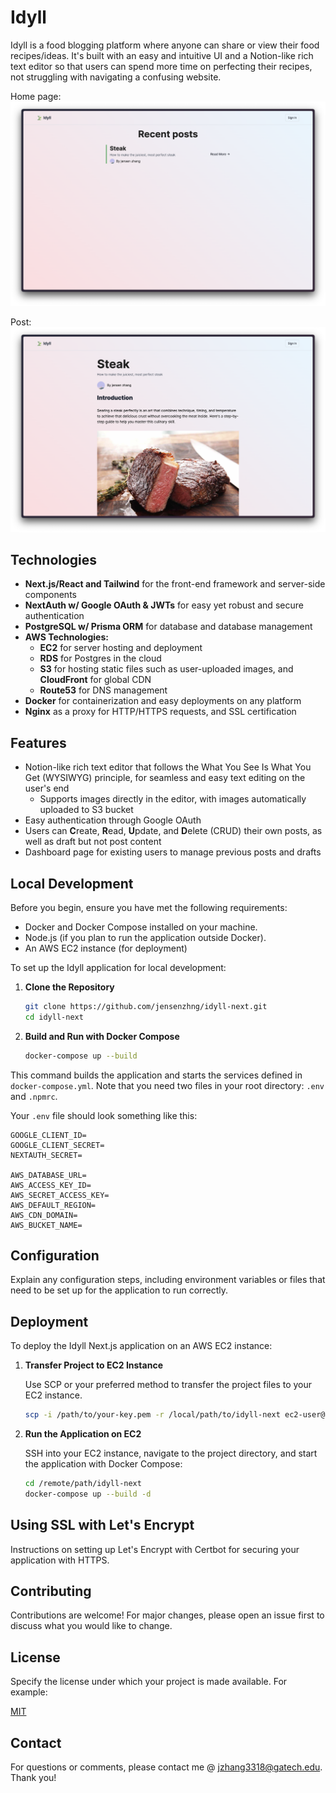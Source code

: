 
# Idyll 

Idyll is a food blogging platform where anyone can share or view their food recipes/ideas. It's built with an easy and intuitive UI and a Notion-like rich text editor so that users can spend more time on perfecting their recipes, not struggling with navigating a confusing website.

Home page:
![HomePage](/images/idyll_home.png)

Post:
![PostPage](/images/idyll_post.png)

## Technologies
- **Next.js/React and Tailwind** for the front-end framework and server-side components
- **NextAuth w/ Google OAuth & JWTs** for easy yet robust and secure authentication
- **PostgreSQL w/ Prisma ORM** for database and database management
- **AWS Technologies:**
    - **EC2** for server hosting and deployment 
    - **RDS** for Postgres in the cloud 
    - **S3** for hosting static files such as user-uploaded images, and **CloudFront** for global CDN
    - **Route53** for DNS management
- **Docker** for containerization and easy deployments on any platform
- **Nginx** as a proxy for HTTP/HTTPS requests, and SSL certification


## Features
- Notion-like rich text editor that follows the What You See Is What You Get (WYSIWYG) principle, for seamless and easy text editing on the user's end
    - Supports images directly in the editor, with images automatically uploaded to S3 bucket
- Easy authentication through Google OAuth
- Users can **C**reate, **R**ead, **U**pdate, and **D**elete (CRUD) their own posts, as well as draft but not post content
- Dashboard page for existing users to manage previous posts and drafts

## Local Development

Before you begin, ensure you have met the following requirements:

- Docker and Docker Compose installed on your machine.
- Node.js (if you plan to run the application outside Docker).
- An AWS EC2 instance (for deployment)

To set up the Idyll application for local development:

1. **Clone the Repository**

    ```sh
    git clone https://github.com/jensenzhng/idyll-next.git
    cd idyll-next
    ```

2. **Build and Run with Docker Compose**

    ```sh
    docker-compose up --build
    ```

This command builds the application and starts the services defined in `docker-compose.yml`. Note that you need two files in your root directory: `.env` and `.npmrc`.

Your `.env` file should look something like this:
```
GOOGLE_CLIENT_ID=
GOOGLE_CLIENT_SECRET=
NEXTAUTH_SECRET=

AWS_DATABASE_URL=
AWS_ACCESS_KEY_ID=
AWS_SECRET_ACCESS_KEY=
AWS_DEFAULT_REGION=
AWS_CDN_DOMAIN=
AWS_BUCKET_NAME=
```

## Configuration

Explain any configuration steps, including environment variables or files that need to be set up for the application to run correctly.

## Deployment

To deploy the Idyll Next.js application on an AWS EC2 instance:

1. **Transfer Project to EC2 Instance**

    Use SCP or your preferred method to transfer the project files to your EC2 instance.

    ```sh
    scp -i /path/to/your-key.pem -r /local/path/to/idyll-next ec2-user@your-instance-public-ip:/remote/path
    ```

2. **Run the Application on EC2**

    SSH into your EC2 instance, navigate to the project directory, and start the application with Docker Compose:

    ```sh
    cd /remote/path/idyll-next
    docker-compose up --build -d
    ```

## Using SSL with Let's Encrypt

Instructions on setting up Let's Encrypt with Certbot for securing your application with HTTPS.

## Contributing

Contributions are welcome! For major changes, please open an issue first to discuss what you would like to change.

## License

Specify the license under which your project is made available. For example:

[MIT](https://choosealicense.com/licenses/mit/)

## Contact

For questions or comments, please contact me @ jzhang3318@gatech.edu. Thank you!
